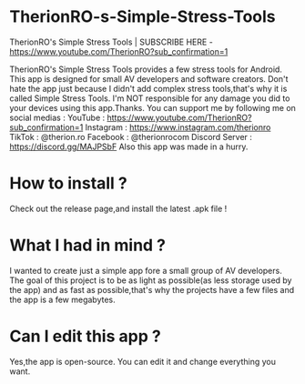 # TherionRO-s-Simple-Stress-Tools
TherionRO's Simple Stress Tools | SUBSCRIBE HERE - https://www.youtube.com/TherionRO?sub_confirmation=1



TherionRO's Simple Stress Tools provides a few stress tools for Android. This app is designed for small AV developers and software creators. Don't hate the app just because I didn't add complex stress tools,that's why it is called Simple Stress Tools. I'm NOT responsible for any damage you did to your devices using this app.Thanks. You can support me by following me on social medias : YouTube : https://www.youtube.com/TherionRO?sub_confirmation=1 Instagram : https://www.instagram.com/therionro TikTok : @therion.ro Facebook : @therionrocom Discord Server : https://discord.gg/MAJPSbF
Also this app was made in a hurry.

# How to install ?
Check out the release page,and install the latest .apk file !

# What I had in mind ?
I wanted to create just a simple app fore a small group of AV developers. The goal of this project is to be as light as possible(as less storage used by the app) and as fast as possible,that's why the projects have a few files and the app is a few megabytes.

# Can I edit this app ?
Yes,the app is open-source. You can edit it and change everything you want.

